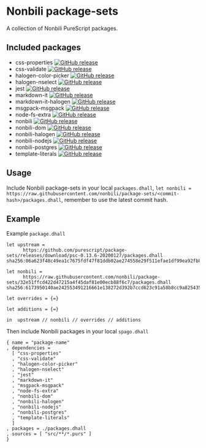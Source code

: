 # Nonbili package-sets

A collection of Nonbili PureScript packages.

## Included packages

- css-properties [![GitHub release](https://img.shields.io/github/v/release/nonbili/purescript-css-properties)](https://github.com/nonbili/purescript-css-properties/releases)
- css-validate [![GitHub release](https://img.shields.io/github/v/release/nonbili/purescript-css-validate)](https://github.com/nonbili/purescript-css-validate/releases)
- halogen-color-picker [![GitHub release](https://img.shields.io/github/v/release/nonbili/purescript-halogen-color-picker?include_prereleases)](https://github.com/nonbili/purescript-halogen-color-picker/releases)
- halogen-nselect [![GitHub release](https://img.shields.io/github/v/release/nonbili/purescript-halogen-nselect)](https://github.com/nonbili/purescript-nselect/releases?include_prereleases)
- jest [![GitHub release](https://img.shields.io/github/v/release/nonbili/purescript-jest)](https://github.com/nonbili/purescript-jest/releases)
- markdown-it [![GitHub release](https://img.shields.io/github/v/release/nonbili/purescript-markdown-it)](https://github.com/nonbili/purescript-markdown-it/releases)
- markdown-it-halogen [![GitHub release](https://img.shields.io/github/v/release/nonbili/purescript-markdown-it-halogen)](https://github.com/nonbili/purescript-markdown-it-halogen/releases?include_prereleases)
- msgpack-msgpack [![GitHub release](https://img.shields.io/github/v/release/nonbili/purescript-msgpack-msgpack)](https://github.com/nonbili/purescript-msgpack-msgpack/releases)
- node-fs-extra [![GitHub release](https://img.shields.io/github/v/release/nonbili/purescript-node-fs-extra)](https://github.com/nonbili/purescript-node-fs-extra/releases)
- nonbili [![GitHub release](https://img.shields.io/github/v/release/nonbili/purescript-nonbili)](https://github.com/nonbili/purescript-nonbili/releases)
- nonbili-dom [![GitHub release](https://img.shields.io/github/v/release/nonbili/purescript-nonbili-dom)](https://github.com/nonbili/purescript-nonbili-dom/releases)
- nonbili-halogen [![GitHub release](https://img.shields.io/github/v/release/nonbili/purescript-nonbili-halogen)](https://github.com/nonbili/purescript-nonbili-halogen/releases)
- nonbili-nodejs [![GitHub release](https://img.shields.io/github/v/release/nonbili/purescript-nonbili-nodejs)](https://github.com/nonbili/purescript-nonbili-nodejs/releases)
- nonbili-postgres [![GitHub release](https://img.shields.io/github/v/release/nonbili/purescript-nonbili-postgres)](https://github.com/nonbili/purescript-nonbili-postgres/releases)
- template-literals [![GitHub release](https://img.shields.io/github/v/release/nonbili/purescript-template-literals)](https://github.com/nonbili/purescript-template-literals/releases)

## Usage

Include Nonbili package-sets in your local `packages.dhall`, `let nonbili = https://raw.githubusercontent.com/nonbili/package-sets/<commit-hash>/packages.dhall`, remember to use the latest commit hash.

## Example

Example `package.dhall`

```dhall
let upstream =
      https://github.com/purescript/package-sets/releases/download/psc-0.13.6-20200127/packages.dhall sha256:06a623f48c49ea1c7675fdf47f81ddb02ae274558e29f511efae1df99ea92fb8

let nonbili =
      https://raw.githubusercontent.com/nonbili/package-sets/32e51ffcd422d47215a4f45daf81e00ecb88f6c7/packages.dhall sha256:6173950140ae242553491216661e138272d392b7ccd623c91a58b8cc9a825435

let overrides = {=}

let additions = {=}

in  upstream // nonbili // overrides // additions
```

Then include Nonbili packages in your local `spago.dhall`

```dhall
{ name = "package-name"
, dependencies =
  [ "css-properties"
  , "css-validate"
  , "halogen-color-picker"
  , "halogen-nselect"
  , "jest"
  , "markdown-it"
  , "msgpack-msgpack"
  , "node-fs-extra"
  , "nonbili-dom"
  , "nonbili-halogen"
  , "nonbili-nodejs"
  , "nonbili-postgres"
  , "template-literals"
  ]
, packages = ./packages.dhall
, sources = [ "src/**/*.purs" ]
}
```
